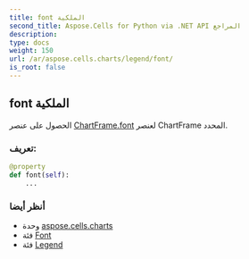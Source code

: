 ```yaml
---
title: font الملكية
second_title: Aspose.Cells for Python via .NET API المراجع
description:
type: docs
weight: 150
url: /ar/aspose.cells.charts/legend/font/
is_root: false
---
```

##  font الملكية

الحصول على عنصر [ChartFrame.font](/cells/python-net/ar/aspose.cells.charts/chartframe#font) لعنصر ChartFrame المحدد.
###  تعريف:
```python
@property
def font(self):
    ...
```

###  أنظر أيضا
* وحدة [aspose.cells.charts](../../)
* فئة [Font](/cells/python-net/ar/aspose.cells/font)
* فئة [Legend](/cells/python-net/ar/aspose.cells.charts/legend)
